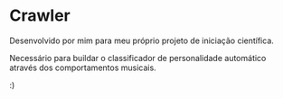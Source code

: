 # Crawler 

Desenvolvido por mim para meu próprio projeto de iniciação científica.

Necessário para buildar o classificador de personalidade automático através dos comportamentos musicais.

:)